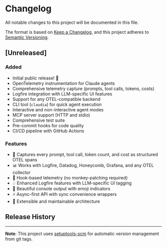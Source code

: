 # Changelog

All notable changes to this project will be documented in this file.

The format is based on [Keep a Changelog](https://keepachangelog.com/en/1.0.0/), and
this project adheres to [Semantic Versioning](https://semver.org/spec/v2.0.0.html).

## [Unreleased]

### Added

- Initial public release! 🎉
- OpenTelemetry instrumentation for Claude agents
- Comprehensive telemetry capture (prompts, tool calls, tokens, costs)
- Logfire integration with LLM-specific UI features
- Support for any OTEL-compatible backend
- CLI tool (`claudia`) for quick agent execution
- Interactive and non-interactive agent modes
- MCP server support (HTTP and stdio)
- Comprehensive test suite
- Pre-commit hooks for code quality
- CI/CD pipeline with GitHub Actions

### Features

- 🤖 Captures every prompt, tool call, token count, and cost as structured OTEL spans
- 📊 Works with Logfire, Datadog, Honeycomb, Grafana, and any OTEL collector
- 🔧 Hook-based telemetry (no monkey-patching required)
- 💡 Enhanced Logfire features with LLM-specific UI tagging
- 🎨 Beautiful console output with emoji indicators
- ⚡ Async-first API with sync convenience wrappers
- 🔌 Extensible and maintainable architecture

## Release History

<!-- Versions will be added here as they are released -->

---

**Note**: This project uses [setuptools-scm](https://github.com/pypa/setuptools-scm) for
automatic version management from git tags.
